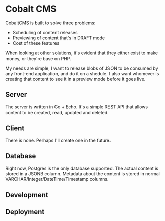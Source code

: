 # Cobalt CMS

CobaltCMS is built to solve three problems:

- Scheduling of content releases
- Previewing of content that's in DRAFT mode
- Cost of these features

When looking at other solutions, it's evident that they either exist to
make money, or they're base on PHP.

My needs are simple, I want to release blobs of JSON to be consumed by
any front-end application, and do it on a shedule. I also want whomever
is creating that content to see it in a preview mode before it goes live.

## Server

The server is written in Go + Echo. It's a simple REST API that allows
content to be created, read, updated and deleted.

## Client

There is none. Perhaps I'll create one in the future.

## Database

Right now, Postgres is the only database supported. The actual content
is stored in a JSONB column. Metadata about the content is stored in
normal VARCHAR/Integer/DateTime/Timestamp columns.

## Development

## Deployment
